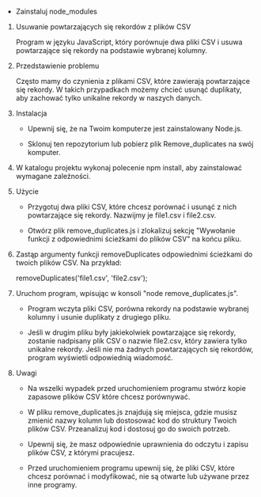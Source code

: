 * Zainstaluj node_modules

1. Usuwanie powtarzających się rekordów z plików CSV

    Program w języku JavaScript, który porównuje dwa pliki CSV i usuwa powtarzające się rekordy na podstawie wybranej kolumny.

2. Przedstawienie problemu

    Często mamy do czynienia z plikami CSV, które zawierają powtarzające się rekordy. W takich przypadkach możemy chcieć usunąć duplikaty, aby zachować tylko unikalne rekordy w naszych danych.

3. Instalacja

    - Upewnij się, że na Twoim komputerze jest zainstalowany Node.js.

    - Sklonuj ten repozytorium lub pobierz plik Remove_duplicates na swój komputer.

4. W katalogu projektu wykonaj polecenie npm install, aby zainstalować wymagane zależności.

5. Użycie

    - Przygotuj dwa pliki CSV, które chcesz porównać i usunąć z nich powtarzające się rekordy. Nazwijmy je file1.csv i file2.csv.

    - Otwórz plik remove_duplicates.js i zlokalizuj sekcję "Wywołanie funkcji z odpowiednimi ścieżkami do plików CSV" na końcu pliku.

6. Zastąp argumenty funkcji removeDuplicates odpowiednimi ścieżkami do twoich plików CSV. Na przykład:

    removeDuplicates('file1.csv', 'file2.csv');

7. Uruchom program, wpisując w konsoli "node remove_duplicates.js".

    - Program wczyta pliki CSV, porówna rekordy na podstawie wybranej kolumny i usunie duplikaty z drugiego pliku.

    - Jeśli w drugim pliku były jakiekolwiek powtarzające się rekordy, zostanie nadpisany plik CSV o nazwie file2.csv, który zawiera tylko unikalne rekordy. Jeśli nie ma żadnych powtarzających się rekordów, program wyświetli odpowiednią wiadomość.

8. Uwagi

    - Na wszelki wypadek przed uruchomieniem programu stwórz kopie zapasowe plików CSV które chcesz porównywać.

    - W pliku remove_duplicates.js znajdują się miejsca, gdzie musisz zmienić nazwy kolumn lub dostosować kod do struktury Twoich plików CSV.   Przeanalizuj kod i dostosuj go do swoich potrzeb.

    - Upewnij się, że masz odpowiednie uprawnienia do odczytu i zapisu plików CSV, z którymi pracujesz.

    - Przed uruchomieniem programu upewnij się, że pliki CSV, które chcesz porównać i modyfikować, nie są otwarte lub używane przez inne programy.
